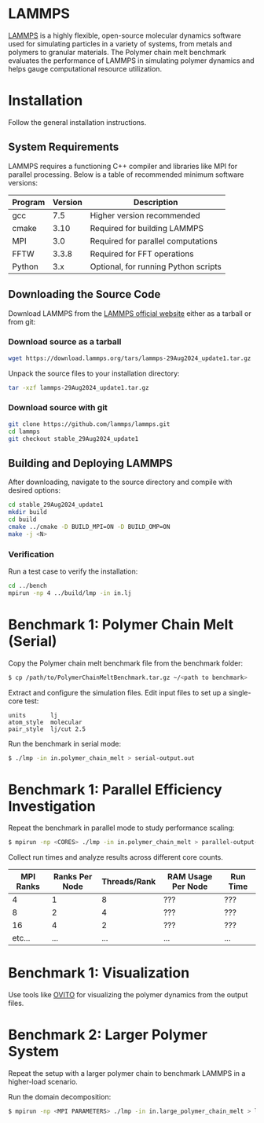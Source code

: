 LAMMPS
===========

[LAMMPS](https://docs.lammps.org) is a highly flexible, open-source molecular dynamics software used for simulating particles in a variety of systems, from metals and polymers to granular materials. The Polymer chain melt benchmark evaluates the performance of LAMMPS in simulating polymer dynamics and helps gauge computational resource utilization.

# Installation
Follow the general installation instructions.

## System Requirements
LAMMPS requires a functioning C++ compiler and libraries like MPI for parallel processing. Below is a table of recommended minimum software versions:

| Program  | Version | Description                                |
| ---      |     --- | ---                                        |
| gcc      |   7.5 | Higher version recommended                 |
| cmake    |     3.10 | Required for building LAMMPS    |
| MPI      |    3.0 | Required for parallel computations|
| FFTW     |   3.3.8 | Required for FFT operations|
| Python   |   3.x | Optional, for running Python scripts                |

## Downloading the Source Code
Download LAMMPS from the [LAMMPS official website](https://docs.lammps.org/Install.html) either as a tarball or from git:

### Download source as a tarball

```bash
wget https://download.lammps.org/tars/lammps-29Aug2024_update1.tar.gz
```
Unpack the source files to your installation directory:
```bash
tar -xzf lammps-29Aug2024_update1.tar.gz
```


### Download source with git

```bash
git clone https://github.com/lammps/lammps.git
cd lammps
git checkout stable_29Aug2024_update1
```

## Building and Deploying LAMMPS
After downloading, navigate to the source directory and compile with desired options:

```bash
cd stable_29Aug2024_update1
mkdir build
cd build
cmake ../cmake -D BUILD_MPI=ON -D BUILD_OMP=ON
make -j <N>
```

### Verification
Run a test case to verify the installation:

```bash
cd ../bench
mpirun -np 4 ../build/lmp -in in.lj
```

# Benchmark 1: Polymer Chain Melt (Serial)
Copy the Polymer chain melt benchmark file from the benchmark folder:

```bash
$ cp /path/to/PolymerChainMeltBenchmark.tar.gz ~/<path to benchmark>
```

Extract and configure the simulation files. Edit input files to set up a single-core test:

```config
units       lj
atom_style  molecular
pair_style  lj/cut 2.5
```
Run the benchmark in serial mode:

```bash
$ ./lmp -in in.polymer_chain_melt > serial-output.out
```

# Benchmark 1: Parallel Efficiency Investigation
Repeat the benchmark in parallel mode to study performance scaling:

```bash
$ mpirun -np <CORES> ./lmp -in in.polymer_chain_melt > parallel-output-<CORES>.out
```

Collect run times and analyze results across different core counts.

| MPI Ranks | Ranks Per Node | Threads/Rank | RAM Usage Per Node | Run Time |
|             --- |            --- |          --- | ---                | ---      |
|               4 |              1 |            8 | ???                | ???      |
|               8 |              2 |            4 | ???                | ???      |
|              16 |              4 |            2 | ???                | ???      |
|          etc... |            ... |          ... | ...                | ...      |

# Benchmark 1: Visualization

Use tools like [OVITO](https://www.ovito.org/) for visualizing the polymer dynamics from the output files. 

# Benchmark 2: Larger Polymer System
Repeat the setup with a larger polymer chain to benchmark LAMMPS in a higher-load scenario.

Run the domain decomposition:
```bash
$ mpirun -np <MPI PARAMETERS> ./lmp -in in.large_polymer_chain_melt > large-output.out
```

